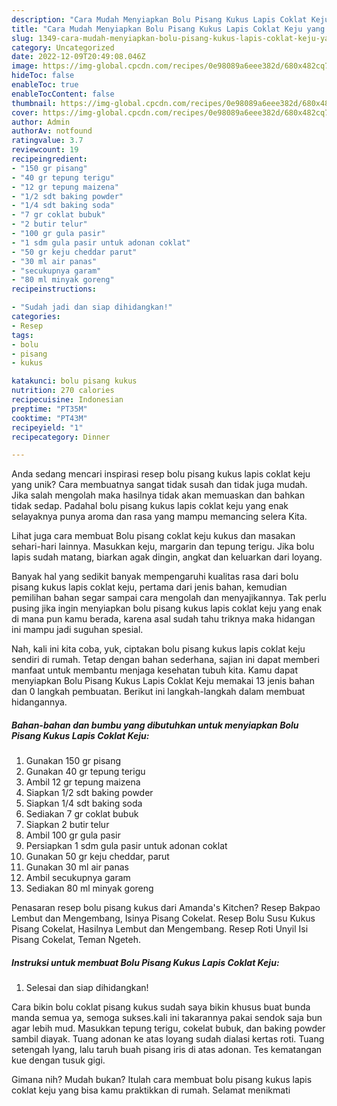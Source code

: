 ```yaml
---
description: "Cara Mudah Menyiapkan Bolu Pisang Kukus Lapis Coklat Keju yang Mantap"
title: "Cara Mudah Menyiapkan Bolu Pisang Kukus Lapis Coklat Keju yang Mantap"
slug: 1349-cara-mudah-menyiapkan-bolu-pisang-kukus-lapis-coklat-keju-yang-mantap
category: Uncategorized
date: 2022-12-09T20:49:08.046Z
image: https://img-global.cpcdn.com/recipes/0e98089a6eee382d/680x482cq70/bolu-pisang-kukus-lapis-coklat-keju-foto-resep-utama.jpg
hideToc: false
enableToc: true
enableTocContent: false
thumbnail: https://img-global.cpcdn.com/recipes/0e98089a6eee382d/680x482cq70/bolu-pisang-kukus-lapis-coklat-keju-foto-resep-utama.jpg
cover: https://img-global.cpcdn.com/recipes/0e98089a6eee382d/680x482cq70/bolu-pisang-kukus-lapis-coklat-keju-foto-resep-utama.jpg
author: Admin
authorAv: notfound
ratingvalue: 3.7
reviewcount: 19
recipeingredient:
- "150 gr pisang"
- "40 gr tepung terigu"
- "12 gr tepung maizena"
- "1/2 sdt baking powder"
- "1/4 sdt baking soda"
- "7 gr coklat bubuk"
- "2 butir telur"
- "100 gr gula pasir"
- "1 sdm gula pasir untuk adonan coklat"
- "50 gr keju cheddar parut"
- "30 ml air panas"
- "secukupnya garam"
- "80 ml minyak goreng"
recipeinstructions:

- "Sudah jadi dan siap dihidangkan!"
categories:
- Resep
tags:
- bolu
- pisang
- kukus

katakunci: bolu pisang kukus 
nutrition: 270 calories
recipecuisine: Indonesian
preptime: "PT35M"
cooktime: "PT43M"
recipeyield: "1"
recipecategory: Dinner

---
```





Anda sedang mencari inspirasi resep bolu pisang kukus lapis coklat keju yang unik? Cara membuatnya sangat tidak susah dan tidak juga mudah. Jika salah mengolah maka hasilnya tidak akan memuaskan dan bahkan tidak sedap. Padahal bolu pisang kukus lapis coklat keju yang enak selayaknya punya aroma dan rasa yang mampu memancing selera Kita.





Lihat juga cara membuat Bolu pisang coklat keju kukus dan masakan sehari-hari lainnya. Masukkan keju, margarin dan tepung terigu. Jika bolu lapis sudah matang, biarkan agak dingin, angkat dan keluarkan dari loyang.

Banyak hal yang sedikit banyak mempengaruhi kualitas rasa dari bolu pisang kukus lapis coklat keju, pertama dari jenis bahan, kemudian pemilihan bahan segar sampai cara mengolah dan menyajikannya. Tak perlu pusing jika ingin menyiapkan bolu pisang kukus lapis coklat keju yang enak di mana pun kamu berada, karena asal sudah tahu triknya maka hidangan ini mampu jadi suguhan spesial.






Nah, kali ini kita coba, yuk, ciptakan bolu pisang kukus lapis coklat keju sendiri di rumah. Tetap dengan bahan sederhana, sajian ini dapat memberi manfaat untuk membantu menjaga kesehatan tubuh kita. Kamu dapat menyiapkan Bolu Pisang Kukus Lapis Coklat Keju memakai 13 jenis bahan dan 0 langkah pembuatan. Berikut ini langkah-langkah dalam membuat hidangannya.

<!--inarticleads1-->

##### Bahan-bahan dan bumbu yang dibutuhkan untuk menyiapkan Bolu Pisang Kukus Lapis Coklat Keju:

1. Gunakan 150 gr pisang
1. Gunakan 40 gr tepung terigu
1. Ambil 12 gr tepung maizena
1. Siapkan 1/2 sdt baking powder
1. Siapkan 1/4 sdt baking soda
1. Sediakan 7 gr coklat bubuk
1. Siapkan 2 butir telur
1. Ambil 100 gr gula pasir
1. Persiapkan 1 sdm gula pasir untuk adonan coklat
1. Gunakan 50 gr keju cheddar, parut
1. Gunakan 30 ml air panas
1. Ambil secukupnya garam
1. Sediakan 80 ml minyak goreng


Penasaran resep bolu pisang kukus dari Amanda&#39;s Kitchen? Resep Bakpao Lembut dan Mengembang, Isinya Pisang Cokelat. Resep Bolu Susu Kukus Pisang Cokelat, Hasilnya Lembut dan Mengembang. Resep Roti Unyil Isi Pisang Cokelat, Teman Ngeteh. 

<!--inarticleads2-->

##### Instruksi untuk membuat Bolu Pisang Kukus Lapis Coklat Keju:


1. Selesai dan siap dihidangkan!

Cara bikin bolu coklat pisang kukus sudah saya bikin khusus buat bunda manda semua ya, semoga sukses.kali ini takarannya pakai sendok saja bun agar lebih mud. Masukkan tepung terigu, cokelat bubuk, dan baking powder sambil diayak. Tuang adonan ke atas loyang sudah dialasi kertas roti. Tuang setengah lyang, lalu taruh buah pisang iris di atas adonan. Tes kematangan kue dengan tusuk gigi. 

Gimana nih? Mudah bukan? Itulah cara membuat bolu pisang kukus lapis coklat keju yang bisa kamu praktikkan di rumah. Selamat menikmati
